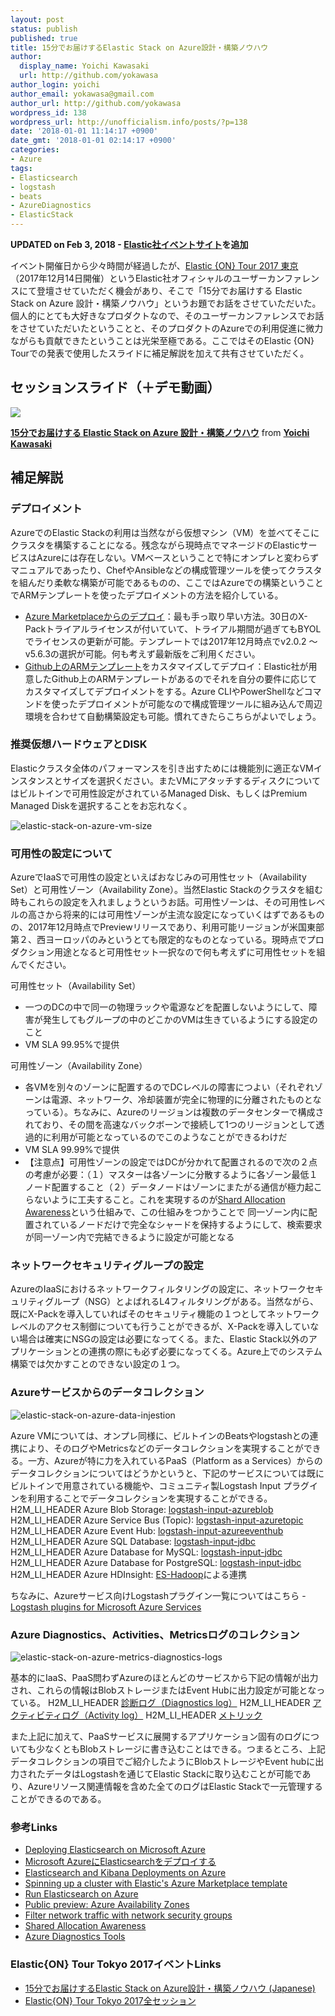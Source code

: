 ```yaml
---
layout: post
status: publish
published: true
title: 15分でお届けするElastic Stack on Azure設計・構築ノウハウ
author:
  display_name: Yoichi Kawasaki
  url: http://github.com/yokawasa
author_login: yoichi
author_email: yokawasa@gmail.com
author_url: http://github.com/yokawasa
wordpress_id: 138
wordpress_url: http://unofficialism.info/posts/?p=138
date: '2018-01-01 11:14:17 +0900'
date_gmt: '2018-01-01 02:14:17 +0900'
categories:
- Azure
tags:
- Elasticsearch
- logstash
- beats
- AzureDiagnostics
- ElasticStack
---
```


**UPDATED on Feb 3, 2018 - [Elastic社イベントサイト](https://www.elastic.co/elasticon/tour/2017/tokyo)を追加**

イベント開催日から少々時間が経過したが、[Elastic {ON} Tour 2017 東京](https://www.elastic.co/elasticon/tour/2017/tokyo)（2017年12月14日開催）というElastic社オフィシャルのユーザーカンファレンスにて登壇させていただく機会があり、そこで「15分でお届けする Elastic Stack on Azure 設計・構築ノウハウ」というお題でお話をさせていただいた。個人的にとても大好きなプロダクトなので、そのユーザーカンファレンスでお話をさせていただいたということと、そのプロダクトのAzureでの利用促進に微力ながらも貢献できたということは光栄至極である。ここではそのElastic {ON} Tourでの発表で使用したスライドに補足解説を加えて共有させていただく。

## セッションスライド（＋デモ動画）
[![](https://image.slidesharecdn.com/elasticontourmicrosoftv4-171226103730/95/15-elastic-stack-on-azure-1-638.jpg?cb=1514285111)](//www.slideshare.net/yokawasa/15-elastic-stack-on-azure-84976576)

**[15分でお届けする Elastic Stack on Azure 設計・構築ノウハウ](//www.slideshare.net/yokawasa/15-elastic-stack-on-azure-84976576)** from **[Yoichi Kawasaki](https://www.slideshare.net/yokawasa)**

## 補足解説

### デプロイメント

AzureでのElastic Stackの利用は当然ながら仮想マシン（VM）を並べてそこにクラスタを構築することになる。残念ながら現時点でマネージドのElasticサービスはAzureには存在しない。VMベースということで特にオンプレと変わらずマニュアルであったり、ChefやAnsibleなどの構成管理ツールを使ってクラスタを組んだり柔軟な構築が可能であるものの、ここではAzureでの構築ということでARMテンプレートを使ったデプロイメントの方法を紹介している。

- [Azure Marketplaceからのデプロイ](https://azuremarketplace.microsoft.com/ja-jp/marketplace/apps/elastic.elasticsearch)：最も手っ取り早い方法。30日のX-Packトライアルライセンスが付いていて、トライアル期間が過ぎてもBYOLでライセンスの更新が可能。テンプレートでは2017年12月時点でv2.0.2 〜 v5.6.3の選択が可能。何も考えず最新版をご利用ください。
- [Github上のARMテンプレート](https://github.com/elastic/azure-marketplace)をカスタマイズしてデプロイ：Elastic社が用意したGithub上のARMテンプレートがあるのでそれを自分の要件に応じてカスタマイズしてデプロイメントをする。Azure CLIやPowerShellなどコマンドを使ったデプロイメントが可能なので構成管理ツールに組み込んで周辺環境を合わせて自動構築設定も可能。慣れてきたらこちらがよいでしょう。

### 推奨仮想ハードウェアとDISK

Elasticクラスタ全体のパフォーマンスを引き出すためには機能別に適正なVMインスタンスとサイズを選択ください。またVMにアタッチするディスクについてはビルトインで可用性設定がされているManaged Disk、もしくはPremium Managed Diskを選択することをお忘れなく。

![elastic-stack-on-azure-vm-size](https://farm5.staticflickr.com/4640/39402351461_e8cb26862d_z.jpg)

### 可用性の設定について

AzureでIaaSで可用性の設定といえばおなじみの可用性セット（Availability Set）と可用性ゾーン（Availability Zone）。当然Elastic Stackのクラスタを組む時もこれらの設定を入れましょうというお話。可用性ゾーンは、その可用性レベルの高さから将来的には可用性ゾーンが主流な設定になっていくはずであるものの、2017年12月時点でPreviewリリースであり、利用可能リージョンが米国東部第２、西ヨーロッパのみというとても限定的なものとなっている。現時点でプロダクション用途となると可用性セット一択なので何も考えずに可用性セットを組んでください。

可用性セット（Availability Set）

- 一つのDCの中で同一の物理ラックや電源などを配置しないようにして、障害が発生してもグループの中のどこかのVMは生きているようにする設定のこと
- VM SLA 99.95%で提供

可用性ゾーン（Availability Zone）

- 各VMを別々のゾーンに配置するのでDCレベルの障害につよい（それぞれゾーンは電源、ネットワーク、冷却装置が完全に物理的に分離されたものとなっている）。ちなみに、Azureのリージョンは複数のデータセンターで構成されており、その間を高速なバックボーンで接続して1つのリージョンとして透過的に利用が可能となっているのでこのようなことができるわけだ
- VM SLA 99.99%で提供
- 【注意点】可用性ゾーンの設定ではDCが分かれて配置されるので次の２点の考慮が必要：（１）マスターは各ゾーンに分散するように各ゾーン最低１ノード配置すること（２）データノードはゾーンにまたがる通信が極力起こらないように工夫すること。これを実現するのが[Shard Allocation Awareness](https://www.elastic.co/guide/en/elasticsearch/reference/6.0/allocation-awareness.html)という仕組みで、この仕組みをつかうことで 同一ゾーン内に配置されているノードだけで完全なシャードを保持するようにして、検索要求が同一ゾーン内で完結できるように設定が可能となる

### ネットワークセキュリティグループの設定

AzureのIaaSにおけるネットワークフィルタリングの設定に、ネットワークセキュリティグループ（NSG）とよばれるL4フィルタリングがある。当然ながら、既にX-Packを導入していればそのセキュリティ機能の１つとしてネットワークレベルのアクセス制御についても行うことができるが、X-Packを導入していない場合は確実にNSGの設定は必要になってくる。また、Elastic Stack以外のアプリケーションとの連携の際にも必ず必要になってくる。Azure上でのシステム構築では欠かすことのできない設定の１つ。

### Azureサービスからのデータコレクション

![elastic-stack-on-azure-data-injestion](https://farm5.staticflickr.com/4690/25532299548_a2c6e3be73_z.jpg)

Azure VMについては、オンプレ同様に、ビルトインのBeatsやlogstashとの連携により、そのログやMetricsなどのデータコレクションを実現することができる。一方、Azureが特に力を入れているPaaS（Platform as a Services）からのデータコレクションについてはどうかというと、下記のサービスについては既にビルトインで用意されている機能や、コミュニティ製Logstash Input プラグインを利用することでデータコレクションを実現することができる。
H2M_LI_HEADER Azure Blob Storage: [logstash-input-azureblob](https://github.com/Azure/azure-diagnostics-tools/tree/master/Logstash/logstash-input-azureblob)
H2M_LI_HEADER Azure Service Bus (Topic): [logstash-input-azuretopic](https://github.com/Azure/azure-diagnostics-tools/tree/master/Logstash/logstash-input-azuretopic)
H2M_LI_HEADER Azure Event Hub: [logstash-input-azureeventhub](https://github.com/Azure/azure-diagnostics-tools/tree/master/Logstash/logstash-input-azureeventhub)
H2M_LI_HEADER Azure SQL Database: [logstash-input-jdbc](https://www.elastic.co/guide/en/logstash/current/plugins-inputs-jdbc.html)
H2M_LI_HEADER Azure Database for MySQL: [logstash-input-jdbc](https://www.elastic.co/guide/en/logstash/current/plugins-inputs-jdbc.html)
H2M_LI_HEADER Azure Database for PostgreSQL: [logstash-input-jdbc](https://www.elastic.co/guide/en/logstash/current/plugins-inputs-jdbc.html)
H2M_LI_HEADER Azure HDInsight: [ES-Hadoop](https://www.elastic.co/products/hadoop)による連携

ちなみに、Azureサービス向けLogstashプラグイン一覧についてはこちら - [Logstash plugins for Microsoft Azure Services](http://unofficialism.info/posts/logstash-plugins-for-azure-services/)

### Azure Diagnostics、Activities、Metricsログのコレクション

![elastic-stack-on-azure-metrics-diagnostics-logs](https://farm5.staticflickr.com/4680/39402351921_fd44d2560b_z.jpg)

基本的にIaaS、PaaS問わずAzureのほとんどのサービスから下記の情報が出力され、これらの情報はBlobストレージまたはEvent Hubに出力設定が可能となっている。
H2M_LI_HEADER [診断ログ（Diagnostics log）](https://docs.microsoft.com/azure/monitoring-and-diagnostics/monitoring-overview-of-diagnostic-logs)
H2M_LI_HEADER [アクティビティログ（Activity log）](https://docs.microsoft.com/azure/monitoring-and-diagnostics/monitoring-overview-activity-logs)
H2M_LI_HEADER [メトリック](https://docs.microsoft.com/azure/monitoring-and-diagnostics/monitoring-overview-metrics)

また上記に加えて、PaaSサービスに展開するアプリケーション固有のログについても少なくともBlobストレージに書き込むことはできる。つまるところ、上記データコレクションの項目でご紹介したようにBlobストレージやEvent hubに出力されたデータはLogstashを通じてElastic Stackに取り込むことが可能であり、Azureリソース関連情報を含めた全てのログはElastic Stackで一元管理することができるのである。

### 参考Links

- [Deploying Elasticsearch on Microsoft Azure](https://www.elastic.co/blog/deploying-elasticsearch-on-microsoft-azure)
- [Microsoft AzureにElasticsearchをデプロイする](https://www.elastic.co/jp/blog/deploying-elasticsearch-on-microsoft-azure)
- [Elasticsearch and Kibana Deployments on Azure](https://www.elastic.co/blog/elasticsearch-and-kibana-deployments-on-azure)
- [Spinning up a cluster with Elastic's Azure Marketplace template](https://www.elastic.co/blog/spinning-up-a-cluster-with-elastics-azure-marketplace-template)
- [Run Elasticsearch on Azure](https://docs.microsoft.com/en-us/azure/architecture/elasticsearch/)
- [Public preview: Azure Availability Zones](https://azure.microsoft.com/en-us/updates/azure-availability-zones/)
- [Filter network traffic with network security groups](https://docs.microsoft.com/en-us/azure/virtual-network/virtual-networks-nsg)
- [Shared Allocation Awareness](https://www.elastic.co/guide/en/elasticsearch/reference/6.0/allocation-awareness.html#allocation-awareness)
- [Azure Diagnostics Tools](https://github.com/Azure/azure-diagnostics-tools)

### Elastic{ON} Tour Tokyo 2017イベントLinks

- [15分でお届けするElastic Stack on Azure設計・構築ノウハウ (Japanese) ](https://www.elastic.co/elasticon/tour/2017/tokyo/microsoft)
- [Elastic{ON} Tour Tokyo 2017全セッション](https://www.elastic.co/elasticon/tour/2017/tokyo)
